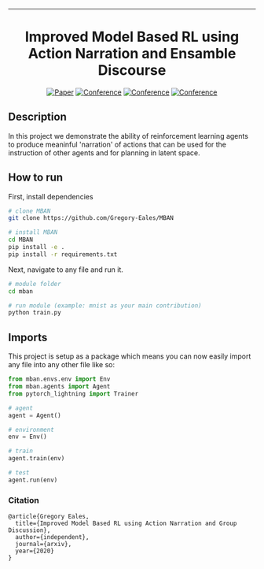 ---

<div align="center">    
 
# Improved Model Based RL using Action Narration and Ensamble Discourse    

[![Paper](http://img.shields.io/badge/paper-arxiv.1001.2234-B31B1B.svg)](https://www.nature.com/articles/nature14539)
[![Conference](http://img.shields.io/badge/NeurIPS-2019-4b44ce.svg)](https://papers.nips.cc/book/advances-in-neural-information-processing-systems-31-2018)
[![Conference](http://img.shields.io/badge/ICLR-2019-4b44ce.svg)](https://papers.nips.cc/book/advances-in-neural-information-processing-systems-31-2018)
[![Conference](http://img.shields.io/badge/AnyConference-year-4b44ce.svg)](https://papers.nips.cc/book/advances-in-neural-information-processing-systems-31-2018)  
<!--
ARXIV   
[![Paper](http://img.shields.io/badge/arxiv-math.co:1480.1111-B31B1B.svg)](https://www.nature.com/articles/nature14539)
-->


<!--  
Conference   
-->   
</div>
 
## Description   
In this project we demonstrate the ability of reinforcement learning agents to produce meaninful 'narration' of actions that can be used for the instruction of other agents and for planning in latent space.

## How to run   
First, install dependencies   
```bash
# clone MBAN 
git clone https://github.com/Gregory-Eales/MBAN

# install MBAN   
cd MBAN
pip install -e .   
pip install -r requirements.txt
 ```   
 Next, navigate to any file and run it.   
 ```bash
# module folder
cd mban

# run module (example: mnist as your main contribution)   
python train.py    
```

## Imports
This project is setup as a package which means you can now easily import any file into any other file like so:
```python
from mban.envs.env import Env
from mban.agents import Agent
from pytorch_lightning import Trainer

# agent
agent = Agent()

# environment
env = Env()

# train
agent.train(env)

# test
agent.run(env)
```

### Citation   
```
@article{Gregory Eales,
  title={Improved Model Based RL using Action Narration and Group Discussion},
  author={independent},
  journal={arxiv},
  year={2020}
}
```   
